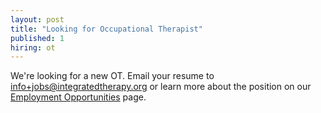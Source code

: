 ```yaml
---
layout: post
title: "Looking for Occupational Therapist"
published: 1
hiring: ot
---
```


We're looking for a new OT. Email your resume to [info+jobs@integratedtherapy.org](mailto:info+jobs@integratedtherapy.org) or learn more about the position on our [Employment&nbsp;Opportunities](/jobs.html#ot) page.